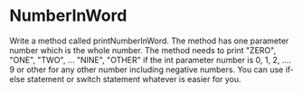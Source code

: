 # NumberInWord

Write a method called printNumberInWord. The method has one parameter number which is the whole number. 
The method needs to print "ZERO", "ONE", "TWO", ... "NINE", "OTHER" if the int parameter number is 0, 1, 2, .... 9 or other for any other number including negative numbers. 
You can use if-else statement or switch statement whatever is easier for you.
